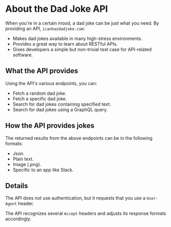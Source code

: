 # About the Dad Joke API

When you're in a certain mood, a dad joke can be just what you need. By providing an API, `icanhazdadjoke.com`: 

* Makes dad jokes available in many high-stress environments.
* Provides a great way to learn about RESTful APIs.
* Gives developers a simple but non-trivial test case for API-related software.

## What the API provides

Using the API's various endpoints, you can:

* Fetch a random dad joke.
* Fetch a specific dad joke.
* Search for dad jokes containing specified text.
* Search for dad jokes using a GraphQL query.

## How the API provides jokes

The returned results from the above endpoints can be in the following formats:

* Json.
* Plain text.
* Image (.png).
* Specific to an app like Slack.

## Details

The API does not use authentication, but it requests that you use a `User-Agent` header. 

The API recognizes several `Accept` headers and adjusts its response formats accordingly. 


